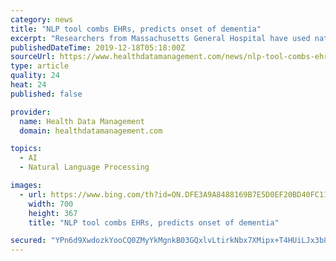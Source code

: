 ```yaml
---
category: news
title: "NLP tool combs EHRs, predicts onset of dementia"
excerpt: "Researchers from Massachusetts General Hospital have used natural language processing and electronic health records to identify patients at risk for dementia up to eight years in advance. “We need to detect dementia as early as possible to have the best opportunity to bend the curve,” says Roy Perlis, MD, director of the MGH Center for ..."
publishedDateTime: 2019-12-18T05:18:00Z
sourceUrl: https://www.healthdatamanagement.com/news/nlp-tool-combs-ehrs-predicts-onset-of-dementia
type: article
quality: 24
heat: 24
published: false

provider:
  name: Health Data Management
  domain: healthdatamanagement.com

topics:
  - AI
  - Natural Language Processing

images:
  - url: https://www.bing.com/th?id=ON.DFE3A9A8488169B7E5D0EF20BD40FC11
    width: 700
    height: 367
    title: "NLP tool combs EHRs, predicts onset of dementia"

secured: "YPn6d9XwdozkYooCQ0ZMyYkMgnkB03GQxlvLtirkNbx7XMipx+T4HUiLJx3b8Yteh7IDpZIl/5WdFVBlUaCILw/BLV2+fSRZ01847AWsh644f+2nY7OCZ+phFkddjVLwOqIycspsgkRTwQ1EZoierNpRZAb4B8F7G6KtHso0ViqTUxXjByouEv//J/8lkRoi0NAeiaQveqoREer5nuXCrNbiEP7Z0DxrY29d2B8WaNHis0ZVFY8XWOFfoRnWlnL1aeG83x6dmn9rVNbU61H6pg==;qVWsltOUs6GITi6Kg7xWZw=="
---
```


